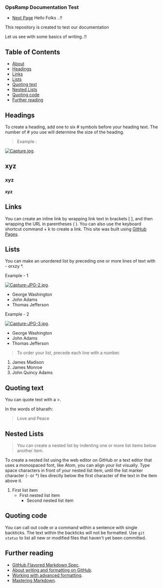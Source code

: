 ### OpsRamp Documentation Test                                                                   


- [Next Page](README3.md)
Hello Folks ..!!

This repository is created to test our documentation

Let us see with some basics of writing..!!

## Table of Contents
- [About](#opsRamp-documentation-test)
- [Headings](#headings)
- [Links](#links)
- [Lists](#lists)
- [Quoting text](#quoting-text)
- [Nested Lists](#nested-lists)
- [Quoting code](#quoting-code)
- [Further reading](#further-reading)

## Headings
To create a heading, add one to six # symbols before your heading text. The number of # you use will determine the size of the heading.
> Example :

[![Capture.jpg](https://i.postimg.cc/CxzVP7rk/Capture.jpg)](https://postimg.cc/cvyj6RSL).

## xyz
### xyz
#### xyz

## Links
You can create an inline link by wrapping link text in brackets [ ], and then wrapping the URL in parentheses ( ). You can also use the keyboard shortcut command + k to create a link.
This site was built using [GitHub Pages](https://https-opsramp-com.github.io/OpsRamp-Documentation-test/).

## Lists
You can make an unordered list by preceding one or more lines of text with - orxzy *.

Example - 1

[![Capture-JPG-2.jpg](https://i.postimg.cc/vBmkPLvC/Capture-JPG-2.jpg)](https://postimg.cc/Mch9HBNY).

- George Washington
- John Adams
- Thomas Jefferson

Example - 2

[![Capture-JPG-3.jpg](https://i.postimg.cc/g2QK9ydf/Capture-JPG-3.jpg)](https://postimg.cc/yDhRcZDP).

* George Washington
* John Adams
* Thomas Jefferson

> To order your list, precede each line with a number.
1. James Madison
2. James Monroe
3. John Quincy Adams

## Quoting text
You can quote text with a >.

In the words of bharath:

> Love and Peace

## Nested Lists
> You can create a nested list by indenting one or more list items below another item.

To create a nested list using the web editor on GitHub or a text editor that uses a monospaced font, like Atom, you can align your list visually. Type space characters in front of your nested list item, until the list marker character (- or *) lies directly below the first character of the text in the item above it.
1. First list item
   - First nested list item
     - Second nested list item
     
## Quoting code
You can call out code or a command within a sentence with single backticks. The text within the backticks will not be formatted.
Use `git status` to list all new or modified files that haven't yet been committed.

## Further reading
- [GitHub Flavored Markdown Spec](https://github.github.com/gfm/).
- [About writing and formatting on GitHub](https://help.github.com/en/github/writing-on-github/about-writing-and-formatting-on-github).
- [Working with advanced formatting](https://help.github.com/en/github/writing-on-github/working-with-advanced-formatting).
- [Mastering Markdown](https://guides.github.com/features/mastering-markdown/).
